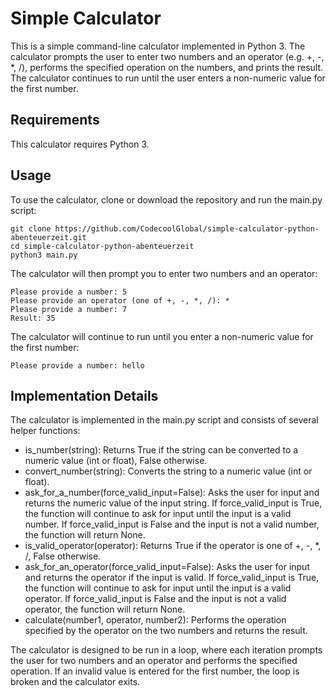 # Simple Calculator

This is a simple command-line calculator implemented in Python 3. The calculator prompts the user to enter two numbers and an operator (e.g. +, -, *, /), performs the specified operation on the numbers, and prints the result. The calculator continues to run until the user enters a non-numeric value for the first number.

## Requirements

This calculator requires Python 3.

## Usage

To use the calculator, clone or download the repository and run the main.py script:

```
git clone https://github.com/CodecoolGlobal/simple-calculator-python-abenteuerzeit.git
cd simple-calculator-python-abenteuerzeit
python3 main.py
```
The calculator will then prompt you to enter two numbers and an operator:

```
Please provide a number: 5
Please provide an operator (one of +, -, *, /): *
Please provide a number: 7
Result: 35
```
The calculator will continue to run until you enter a non-numeric value for the first number:

```
Please provide a number: hello
```

## Implementation Details

The calculator is implemented in the main.py script and consists of several helper functions:

- is_number(string): Returns True if the string can be converted to a numeric value (int or float), False otherwise.
- convert_number(string): Converts the string to a numeric value (int or float).
- ask_for_a_number(force_valid_input=False): Asks the user for input and returns the numeric value of the input string. If force_valid_input is True, the function will continue to ask for input until the input is a valid number. If force_valid_input is False and the input is not a valid number, the function will return None.
- is_valid_operator(operator): Returns True if the operator is one of +, -, *, /, False otherwise.
- ask_for_an_operator(force_valid_input=False): Asks the user for input and returns the operator if the input is valid. If force_valid_input is True, the function will continue to ask for input until the input is a valid operator. If force_valid_input is False and the input is not a valid operator, the function will return None.
- calculate(number1, operator, number2): Performs the operation specified by the operator on the two numbers and returns the result.

The calculator is designed to be run in a loop, where each iteration prompts the user for two numbers and an operator and performs the specified operation. If an invalid value is entered for the first number, the loop is broken and the calculator exits.
